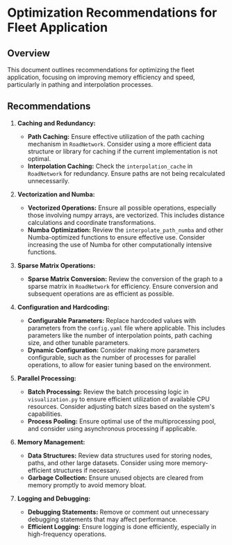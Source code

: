 # Optimization Recommendations for Fleet Application

## Overview
This document outlines recommendations for optimizing the fleet application, focusing on improving memory efficiency and speed, particularly in pathing and interpolation processes.

## Recommendations

1. **Caching and Redundancy:**
   - **Path Caching:** Ensure effective utilization of the path caching mechanism in `RoadNetwork`. Consider using a more efficient data structure or library for caching if the current implementation is not optimal.
   - **Interpolation Caching:** Check the `interpolation_cache` in `RoadNetwork` for redundancy. Ensure paths are not being recalculated unnecessarily.

2. **Vectorization and Numba:**
   - **Vectorized Operations:** Ensure all possible operations, especially those involving numpy arrays, are vectorized. This includes distance calculations and coordinate transformations.
   - **Numba Optimization:** Review the `interpolate_path_numba` and other Numba-optimized functions to ensure effective use. Consider increasing the use of Numba for other computationally intensive functions.

3. **Sparse Matrix Operations:**
   - **Sparse Matrix Conversion:** Review the conversion of the graph to a sparse matrix in `RoadNetwork` for efficiency. Ensure conversion and subsequent operations are as efficient as possible.

4. **Configuration and Hardcoding:**
   - **Configurable Parameters:** Replace hardcoded values with parameters from the `config.yaml` file where applicable. This includes parameters like the number of interpolation points, path caching size, and other tunable parameters.
   - **Dynamic Configuration:** Consider making more parameters configurable, such as the number of processes for parallel operations, to allow for easier tuning based on the environment.

5. **Parallel Processing:**
   - **Batch Processing:** Review the batch processing logic in `visualization.py` to ensure efficient utilization of available CPU resources. Consider adjusting batch sizes based on the system's capabilities.
   - **Process Pooling:** Ensure optimal use of the multiprocessing pool, and consider using asynchronous processing if applicable.

6. **Memory Management:**
   - **Data Structures:** Review data structures used for storing nodes, paths, and other large datasets. Consider using more memory-efficient structures if necessary.
   - **Garbage Collection:** Ensure unused objects are cleared from memory promptly to avoid memory bloat.

7. **Logging and Debugging:**
   - **Debugging Statements:** Remove or comment out unnecessary debugging statements that may affect performance.
   - **Efficient Logging:** Ensure logging is done efficiently, especially in high-frequency operations.